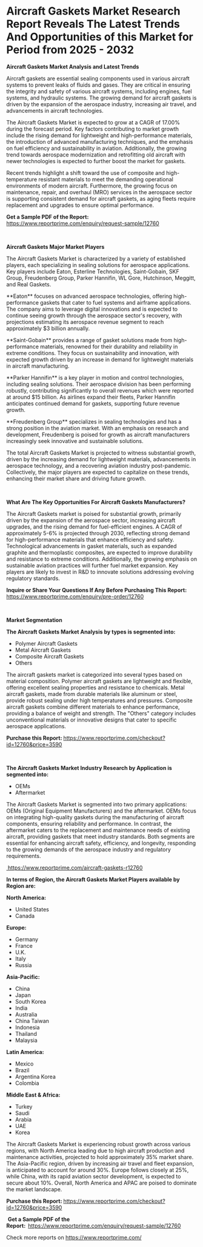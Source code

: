 <p><h1>Aircraft Gaskets Market Research Report Reveals The Latest Trends And Opportunities of this Market for Period from 2025 - 2032</h1></p><p><strong>Aircraft Gaskets Market Analysis and Latest Trends</strong></p>
<p><p>Aircraft gaskets are essential sealing components used in various aircraft systems to prevent leaks of fluids and gases. They are critical in ensuring the integrity and safety of various aircraft systems, including engines, fuel systems, and hydraulic systems. The growing demand for aircraft gaskets is driven by the expansion of the aerospace industry, increasing air travel, and advancements in aircraft technologies.</p><p>The Aircraft Gaskets Market is expected to grow at a CAGR of 17.00% during the forecast period. Key factors contributing to market growth include the rising demand for lightweight and high-performance materials, the introduction of advanced manufacturing techniques, and the emphasis on fuel efficiency and sustainability in aviation. Additionally, the growing trend towards aerospace modernization and retrofitting old aircraft with newer technologies is expected to further boost the market for gaskets.</p><p>Recent trends highlight a shift toward the use of composite and high-temperature resistant materials to meet the demanding operational environments of modern aircraft. Furthermore, the growing focus on maintenance, repair, and overhaul (MRO) services in the aerospace sector is supporting consistent demand for aircraft gaskets, as aging fleets require replacement and upgrades to ensure optimal performance.</p></p>
<p><strong>Get a Sample PDF of the Report:&nbsp;</strong> <a href="https://www.reportprime.com/enquiry/request-sample/12760?utm_campaign=2470&utm_medium=2&utm_source=Github&utm_content=ia&utm_term=19032025&utm_id=aircraft-gaskets">https://www.reportprime.com/enquiry/request-sample/12760</a></p>
<p>&nbsp;</p>
<p><strong>Aircraft Gaskets Major Market Players</strong></p>
<p><p>The Aircraft Gaskets Market is characterized by a variety of established players, each specializing in sealing solutions for aerospace applications. Key players include Eaton, Esterline Technologies, Saint-Gobain, SKF Group, Freudenberg Group, Parker Hannifin, WL Gore, Hutchinson, Meggitt, and Real Gaskets.</p><p>**Eaton** focuses on advanced aerospace technologies, offering high-performance gaskets that cater to fuel systems and airframe applications. The company aims to leverage digital innovations and is expected to continue seeing growth through the aerospace sector's recovery, with projections estimating its aerospace revenue segment to reach approximately $3 billion annually.</p><p>**Saint-Gobain** provides a range of gasket solutions made from high-performance materials, renowned for their durability and reliability in extreme conditions. They focus on sustainability and innovation, with expected growth driven by an increase in demand for lightweight materials in aircraft manufacturing.</p><p>**Parker Hannifin** is a key player in motion and control technologies, including sealing solutions. Their aerospace division has been performing robustly, contributing significantly to overall revenues which were reported at around $15 billion. As airlines expand their fleets, Parker Hannifin anticipates continued demand for gaskets, supporting future revenue growth.</p><p>**Freudenberg Group** specializes in sealing technologies and has a strong position in the aviation market. With an emphasis on research and development, Freudenberg is poised for growth as aircraft manufacturers increasingly seek innovative and sustainable solutions.</p><p>The total Aircraft Gaskets Market is projected to witness substantial growth, driven by the increasing demand for lightweight materials, advancements in aerospace technology, and a recovering aviation industry post-pandemic. Collectively, the major players are expected to capitalize on these trends, enhancing their market share and driving future growth.</p></p>
<p>&nbsp;</p>
<p><strong>What Are The Key Opportunities For Aircraft Gaskets Manufacturers?</strong></p>
<p><p>The Aircraft Gaskets market is poised for substantial growth, primarily driven by the expansion of the aerospace sector, increasing aircraft upgrades, and the rising demand for fuel-efficient engines. A CAGR of approximately 5-6% is projected through 2030, reflecting strong demand for high-performance materials that enhance efficiency and safety. Technological advancements in gasket materials, such as expanded graphite and thermoplastic composites, are expected to improve durability and resistance to extreme conditions. Additionally, the growing emphasis on sustainable aviation practices will further fuel market expansion. Key players are likely to invest in R&D to innovate solutions addressing evolving regulatory standards.</p></p>
<p><strong>Inquire or Share Your Questions If Any Before Purchasing This Report:</strong> <a href="https://www.reportprime.com/enquiry/pre-order/12760?utm_campaign=2470&utm_medium=2&utm_source=Github&utm_content=ia&utm_term=19032025&utm_id=aircraft-gaskets">https://www.reportprime.com/enquiry/pre-order/12760</a></p>
<p>&nbsp;</p>
<p><strong>Market Segmentation</strong></p>
<p><strong>The Aircraft Gaskets Market Analysis by types is segmented into:</strong></p>
<p><ul><li>Polymer Aircraft Gaskets</li><li>Metal Aircraft Gaskets</li><li>Composite Aircraft Gaskets</li><li>Others</li></ul></p>
<p><p>The aircraft gaskets market is categorized into several types based on material composition. Polymer aircraft gaskets are lightweight and flexible, offering excellent sealing properties and resistance to chemicals. Metal aircraft gaskets, made from durable materials like aluminum or steel, provide robust sealing under high temperatures and pressures. Composite aircraft gaskets combine different materials to enhance performance, providing a balance of weight and strength. The "Others" category includes unconventional materials or innovative designs that cater to specific aerospace applications.</p></p>
<p><strong>Purchase this Report:&nbsp;</strong><a href="https://www.reportprime.com/checkout?id=12760&price=3590&utm_campaign=2470&utm_medium=2&utm_source=Github&utm_content=ia&utm_term=19032025&utm_id=aircraft-gaskets">https://www.reportprime.com/checkout?id=12760&price=3590</a></p>
<p>&nbsp;</p>
<p><strong>The Aircraft Gaskets Market Industry Research by Application is segmented into:</strong></p>
<p><ul><li>OEMs</li><li>Aftermarket</li></ul></p>
<p><p>The Aircraft Gaskets Market is segmented into two primary applications: OEMs (Original Equipment Manufacturers) and the aftermarket. OEMs focus on integrating high-quality gaskets during the manufacturing of aircraft components, ensuring reliability and performance. In contrast, the aftermarket caters to the replacement and maintenance needs of existing aircraft, providing gaskets that meet industry standards. Both segments are essential for enhancing aircraft safety, efficiency, and longevity, responding to the growing demands of the aerospace industry and regulatory requirements.</p></p>
<p><a href="https://www.reportprime.com/aircraft-gaskets-r12760?utm_campaign=2470&utm_medium=2&utm_source=Github&utm_content=ia&utm_term=19032025&utm_id=aircraft-gaskets">&nbsp;https://www.reportprime.com/aircraft-gaskets-r12760</a></p>
<p><strong>In terms of Region, the Aircraft Gaskets Market Players available by Region are:</strong></p>
<p>
    <p> <strong> North America: </strong>
        <ul>
            <li>United States</li>
            <li>Canada</li>
        </ul>
        </p> 
    <p> <strong> Europe: </strong>
        <ul>
            <li>Germany</li>
            <li>France</li>
            <li>U.K.</li>
            <li>Italy</li>
            <li>Russia</li>
        </ul>
        </p> 
    <p> <strong> Asia-Pacific: </strong>
        <ul>
            <li>China</li>
            <li>Japan</li>
            <li>South Korea</li>
            <li>India</li>
            <li>Australia</li>
            <li>China Taiwan</li>
            <li>Indonesia</li>
            <li>Thailand</li>
            <li>Malaysia</li>
        </ul>
        </p> 
    <p> <strong> Latin America: </strong>
        <ul>
            <li>Mexico</li>
            <li>Brazil</li>
            <li>Argentina Korea</li>
            <li>Colombia</li>
        </ul>
        </p> 
    <p> <strong> Middle East & Africa: </strong>
        <ul>
            <li>Turkey</li>
            <li>Saudi</li>
            <li>Arabia</li>
            <li>UAE</li>
            <li>Korea</li>
        </ul>
    </p>
    </p>
<p><p>The Aircraft Gaskets Market is experiencing robust growth across various regions, with North America leading due to high aircraft production and maintenance activities, projected to hold approximately 35% market share. The Asia-Pacific region, driven by increasing air travel and fleet expansion, is anticipated to account for around 30%. Europe follows closely at 25%, while China, with its rapid aviation sector development, is expected to secure about 10%. Overall, North America and APAC are poised to dominate the market landscape.</p></p>
<p><strong>Purchase this Report: </strong><a href="https://www.reportprime.com/checkout?id=12760&price=3590&utm_campaign=2470&utm_medium=2&utm_source=Github&utm_content=ia&utm_term=19032025&utm_id=aircraft-gaskets">https://www.reportprime.com/checkout?id=12760&price=3590</a></p>
<p>&nbsp;<strong>Get a Sample PDF of the Report:&nbsp;&nbsp;</strong><a href="https://www.reportprime.com/enquiry/request-sample/12760?utm_campaign=2470&utm_medium=2&utm_source=Github&utm_content=ia&utm_term=19032025&utm_id=aircraft-gaskets">https://www.reportprime.com/enquiry/request-sample/12760</a></p>
<p><strong></strong></p>
<p>Check more reports on <a href="https://www.reportprime.com/?utm_campaign=2470&utm_medium=2&utm_source=Github&utm_content=ia&utm_term=19032025&utm_id=aircraft-gaskets">https://www.reportprime.com/</a></p>